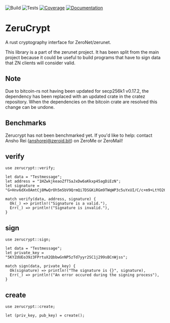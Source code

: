 ![Build](http://localhost:43110/1M4Wwi5x5RUN1QJoS6CcnQh515FMtRNg1d/img/build.svg)
![Tests](http://localhost:43110/1M4Wwi5x5RUN1QJoS6CcnQh515FMtRNg1d/img/tests.svg)
[![Coverage](http://localhost:43110/1M4Wwi5x5RUN1QJoS6CcnQh515FMtRNg1d/img/coverage.svg)](http://localhost:43110/1M4Wwi5x5RUN1QJoS6CcnQh515FMtRNg1d/coverage/html)
[![Documentation](http://localhost:43110/1M4Wwi5x5RUN1QJoS6CcnQh515FMtRNg1d/img/doc.svg)](http://localhost:43110/1M4Wwi5x5RUN1QJoS6CcnQh515FMtRNg1d/doc/zerucrypt)

# ZeruCrypt
A rust cryptography interface for ZeroNet/zerunet.

This library is a part of the zerunet project. It has been split
from the main project because it could be useful to build programs
that have to sign data that ZN clients will consider valid.

## Note
Due to bitcoin-rs not having been updated for secp256k1 v0.17.2,
the dependency has been replaced with an updated crate in the cratez
repository. When the dependencies on the bitcoin crate are resolved
this change can be undone.

## Benchmarks
Zerucrypt has not been benchmarked yet.
If you'd like to help: contact Ansho Rei (anshorei@zeroid.bit) on ZeroMe or ZeroMail!

## verify

```
use zerucrypt::verify;

let data = "Testmessage";
let address = "1HZwkjkeaoZfTSaJxDw6aKkxp45agDiEzN";
let signature = "G+Hnv6dXxOAmtCj8MwQrOh5m5bV9QrmQi7DSGKiRGm9TWqWP3c5uYxUI/C/c+m9+LtYO26GbVnvuwu7hVPpUdow=";

match verify(data, address, signature) {
  Ok(_) => println!("Signature is a valid."),
  Err(_) => println!("Signature is invalid."),
}
```

## sign

```
use zerucrypt::sign;

let data = "Testmessage";
let private_key = "5KYZdUEo39z3FPrtuX2QbbwGnNP5zTd7yyr2SC1j299sBCnWjss";

match sign(data, private_key) {
  Ok(signature) => println!("The signature is {}", signature),
  Err(_) => println!("An error occured during the signing process"),
}
```

## create

```
use zerucrypt::create;

let (priv_key, pub_key) = create();
```
